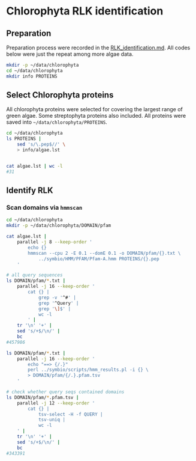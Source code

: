 # Chlorophyta RLK identification

## Preparation

Preparation process were recorded in the [RLK_identification.md](RLK_identification.md). All codes below were just the repeat among more algae data.

```bash
mkdir -p ~/data/chlorophyta
cd ~/data/chlorophyta
mkdir info PROTEINS
```

## Select Chlorophyta proteins

All chlorophyta proteins were selected for covering the largest range of green algae. Some streptophyta proteins also included.
All proteins were saved into `~/data/chlorophyta/PROTEINS`.

```bash
cd ~/data/chlorophyta
ls PROTEINS |
    sed 's/\.pep$//' \
    > info/algae.lst


cat algae.lst | wc -l
#31
```

## Identify RLK

### Scan domains via `hmmscan`

```bash
cd ~/data/chlorophyta
mkdir -p ~/data/chlorophyta/DOMAIN/pfam

cat algae.lst |
    parallel -j 8 --keep-order '
        echo {}
        hmmscan --cpu 2 -E 0.1 --domE 0.1 -o DOMAIN/pfam/{}.txt \
            ../symbio/HMM/PFAM/Pfam-A.hmm PROTEINS/{}.pep
    '

# all query sequences
ls DOMAIN/pfam/*.txt |
    parallel -j 16 --keep-order '
        cat {} |
            grep -v '^#' |
            grep '^Query' |
            grep '\]$' |
            wc -l
        ' |
    tr '\n' '+' |
    sed 's/+$/\n/' |
    bc
#457986

ls DOMAIN/pfam/*.txt |
    parallel -j 16 --keep-order '
        echo "==> {/.}"
        perl ../symbio/scripts/hmm_results.pl -i {} \
        > DOMAIN/pfam/{/.}.pfam.tsv
    '

# check whether query seqs contained domains
ls DOMAIN/pfam/*.pfam.tsv |
    parallel -j 12 --keep-order '
        cat {} |
            tsv-select -H -f QUERY |
            tsv-uniq |
            wc -l
    ' |
    tr '\n' '+' |
    sed 's/+$/\n/' |
    bc
#343391
```
